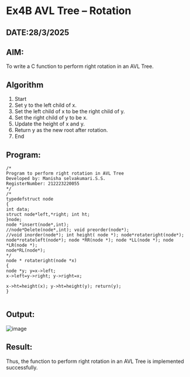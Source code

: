 # Ex4B AVL Tree – Rotation
## DATE:28/3/2025
## AIM:
To write a C function to perform right rotation in an AVL Tree.

## Algorithm
1.	Start
2.	Set y to the left child of x.
3.	Set the left child of x to be the right child of y.
4.	Set the right child of y to be x.
5.	Update the height of x and y.
6.	Return y as the new root after rotation.
7.	End
  

## Program:
```
/*
Program to perform right rotation in AVL Tree
Developed by: Manisha selvakumari.S.S.
RegisterNumber: 212223220055 
*/
/*
typedefstruct node
{
int data;
struct node*left,*right; int ht;
}node;
node *insert(node*,int);
//node*Delete(node*,int); void preorder(node*);
//void inorder(node*); int height( node *); node*rotateright(node*); node*rotateleft(node*); node *RR(node *); node *LL(node *); node *LR(node *);
node*RL(node*);
*/
node * rotateright(node *x)
{
node *y; y=x->left;
x->left=y->right; y->right=x;
 
x->ht=height(x); y->ht=height(y); return(y);
}


```

## Output:

![image](https://github.com/user-attachments/assets/0357a482-841b-44ed-9fbf-f223d9f76fe2)


## Result:
Thus, the function to perform right rotation in an AVL Tree is implemented successfully.
